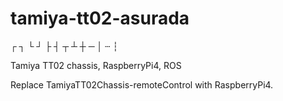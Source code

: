 # tamiya-tt02-asurada
┌ ┐ └ ┘ ├ ┤ ┬ ┴ ┼ ─ │ ┄ ┆

Tamiya TT02 chassis, RaspberryPi4, ROS

Replace TamiyaTT02Chassis-remoteControl with RaspberryPi4.
